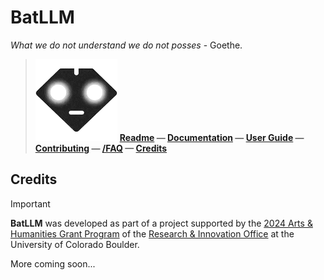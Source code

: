# BatLLM
*What we do not understand we do not posses* - Goethe.

>
>  ![BatLLM's logo](./images/logo-small.png) **[Readme](README.md) &mdash; [Documentation](DOCUMENTATION.md)  &mdash; [User Guide](USER_GUIDE.md)  &mdash; [Contributing](CONTRIBUTIN%20c1.md)  &mdash; [/FAQ](FAQ.md)  &mdash; [Credits](CREDITS.md)** 
>
>



## Credits

> [!IMPORTANT] 
> **BatLLM** was developed as part of a project supported by the [2024 Arts & Humanities Grant Program](https://www.colorado.edu/researchinnovation/2024/05/03/seventeen-arts-humanities-projects-receive-grants-advance-scholarship-research-and) of the [Research & Innovation Office](https://www.colorado.edu/researchinnovation/) at the University of Colorado Boulder.

More coming soon...




